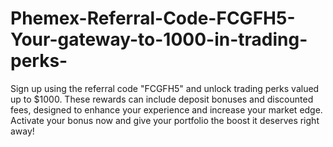 # Phemex-Referral-Code-FCGFH5-Your-gateway-to-1000-in-trading-perks-
Sign up using the referral code "FCGFH5" and unlock trading perks valued up to $1000. These rewards can include deposit bonuses and discounted fees, designed to enhance your experience and increase your market edge. Activate your bonus now and give your portfolio the boost it deserves right away!
